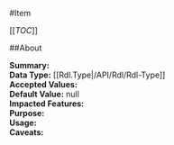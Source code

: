 #Item

[[_TOC_]]

##About

**Summary:**   
**Data Type:** [[Rdl.Type|/API/Rdl/Rdl-Type]]  
**Accepted Values:**   
**Default Value:** null  
**Impacted Features:**   
**Purpose:**   
**Usage:**   
**Caveats:**   

